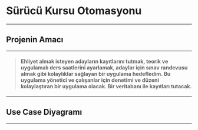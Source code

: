 # Sürücü Kursu Otomasyonu <br/>
-----------------------------------
## Projenin Amacı <br/>
-----------------------------------
> #### Ehliyet almak isteyen adayların kayıtlarını tutmak, teorik ve uygulamalı ders saatlerini ayarlamak, adaylar için sınav randevusu almak gibi kolaylıklar sağlayan bir uygulama hedefledim. Bu uygulama yönetici ve çalışanlar için denetimi ve düzeni kolaylaştıran bir uygulama olacak. Bir veritabanı ile kayıtları tutacak. <br/>
------------------------------------
## Use Case Diyagramı 
------------------------------------
